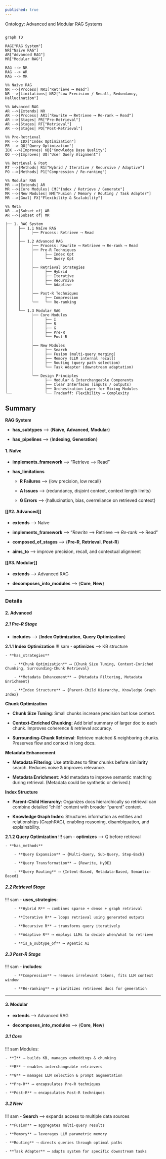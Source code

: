```yaml
---
published: true
---
```


Ontology: Advanced and Modular RAG Systems

```mermaid 

graph TD

RAG["RAG System"]
NR["Naïve RAG"]
AR["Advanced RAG"]
MR["Modular RAG"]

RAG --> NR
RAG --> AR
RAG --> MR

%% Naïve RAG
NR -->|Process| NR1["Retrieve ⟶ Read"]
NR -->|Limitations| NR2["Low Precision / Recall, Redundancy, Hallucination"]

%% Advanced RAG
AR -->|Extends| NR
AR -->|Process| AR1["Rewrite ⟶ Retrieve ⟶ Re-rank ⟶ Read"]
AR -->|Stages| PR["Pre-Retrieval"]
AR -->|Stages| RT["Retrieval"]
AR -->|Stages| PO["Post-Retrieval"]

%% Pre-Retrieval
PR --> IDX["Index Optimization"]
PR --> QO["Query Optimization"]
IDX -->|Improves| KB["Knowledge Base Quality"]
QO -->|Improves| UQ["User Query Alignment"]

%% Retrieval & Post
RT -->|Methods| R1["Hybrid / Iterative / Recursive / Adaptive"]
PO -->|Methods| P1["Compression / Re-ranking"]

%% Modular RAG
MR -->|Extends| AR
MR -->|Core Modules| CM["Index / Retrieve / Generate"]
MR -->|New Modules| NM["Fusion / Memory / Routing / Task Adapter"]
MR -->|Goal| FX["Flexibility & Scalability"]

%% Meta
NR -->|Subset of| AR
AR -->|Subset of| MR

```

```
├── 1. RAG System
│     ├── 1.1 Naïve RAG
│     │     ├── Process: Retrieve ⟶ Read
│     │
│     ├── 1.2 Advanced RAG
│     │     ├── Process: Rewrite ⟶ Retrieve ⟶ Re-rank ⟶ Read
│     │     ├── Pre-R Techniques
│     │     │     ├── Index Opt
│     │     │     └── Query Opt
│     │     │
│     │     ├── Retrieval Strategies
│     │     │     ├── Hybrid
│     │     │     ├── Iterative
│     │     │     ├── Recursive
│     │     │     └── Adaptive
│     │     │
│     │     ├── Post-R Techniques
│     │     │     ├── Compression
│     │     └──   └── Re-ranking
│     │
│     └── 1.3 Modular RAG
│           ├── Core Modules
│           │     ├── I
│           │     ├── R
│           │     ├── G
│           │     ├── Pre-R
│           │     └── Post-R
│           │
│           ├── New Modules
│           │     ├── Search
│           │     ├── Fusion (multi-query merging)
│           │     ├── Memory (LLM internal recall)
│           │     ├── Routing (query path selection)
│           │     └── Task Adapter (downstream adaptation)
│           │
│           └── Design Principles
│                 ├── Modular & Interchangeable Components
│                 ├── Clear Interfaces (inputs / outputs)
│                 ├── Orchestration Layer for Mixing Modules
└──               └── Tradeoff: Flexibility ↔ Complexity

```

## Summary

**RAG System**

- **has_subtypes** ⟶ {**Naïve**, **Advanced**, **Modular**}

- **has_pipelines** ⟶ {**Indexing**, **Generation**}

#### 1. **Naïve**

- **implements_framework** ⟶ “Retrieve ⟶ Read”

- **has_limitations**

  - **R Failures** ⟶ {low precision, low recall}

  - **A Issues** ⟶ {redundancy, disjoint context, context length limits}

  - **G Errors** ⟶ {hallucination, bias, overreliance on retrieved context}

#### [[#2. Advanced]]

- **extends** ⟶ Naïve

- **implements_framework** ⟶ “*Rewrite* ⟶ Retrieve ⟶ *Re-rank* ⟶ Read”

- **composed_of_stages** ⟶ {**Pre-R**, **Retrieval**, **Post-R**}

- **aims_to** ⟶ improve precision, recall, and contextual alignment

#### [[#3. Modular]]

- **extends** ⟶ Advanced RAG

- **decomposes_into_modules** ⟶ {**Core**, **New**}

---

### Details

#### 2. Advanced

##### *2.1 Pre-R Stage*

- **includes** ⟶ {**Index Optimization**, **Query Optimization**}

**2.1.1 Index Optimization**
!!! sam
    - **optimizes** ⟶ KB structure

    - **has_strategies**

        - **Chunk Optimization** ⟶ {Chunk Size Tuning, Context-Enriched Chunking, Surrounding-Chunk Retrieval}

        - **Metadata Enhancement** ⟶ {Metadata Filtering, Metadata Enrichment}

        - **Index Structure** ⟶ {Parent-Child Hierarchy, Knowledge Graph Index}


**Chunk Optimization**

* **Chunk Size Tuning**: Small chunks increase precision but lose context.

* **Context-Enriched Chunking**: Add brief summary of larger doc to each chunk. Improves coherence & retrieval accuracy.

* **Surrounding-Chunk Retrieval**: Retrieve matched & neighboring chunks. Preserves flow and context in long docs.

**Metadata Enhancement**

* **Metadata Filtering**: Use attributes to filter chunks before similarity search. Reduces noise & improves relevance.

* **Metadata Enrichment**: Add metadata to improve semantic matching during retrieval. (Metadata could be synthetic or derived.)

**Index Structure**

* **Parent-Child Hierarchy**: Organizes docs hierarchically so retrieval can combine detailed “child” content with broader “parent” context.

* **Knowledge Graph Index**: Structures information as entities and relationships (GraphRAG), enabling reasoning, disambiguation, and explainability.

**2.1.2 Query Optimization**
!!! sam
    - **optimizes** ⟶ Q before retrieval

    - **has_methods**

        - **Query Expansion** ⟶ {Multi-Query, Sub-Query, Step-Back}

        - **Query Transformation** ⟶ {Rewrite, HyDE}

        - **Query Routing** ⟶ {Intent-Based, Metadata-Based, Semantic-Based}


##### *2.2 Retrieval Stage*
!!! sam
    - **uses_strategies**:

        - **Hybrid R** ⟶ combines sparse + dense + graph retrieval

        - **Iterative R** ⟶ loops retrieval using generated outputs

        - **Recursive R** ⟶ transforms query iteratively

        - **Adaptive R** ⟶ employs LLMs to decide when/what to retrieve

        - **is_a_subtype_of** ⟶ Agentic AI


##### *2.3 Post-R Stage*
!!! sam
    - **includes**:

        - **Compression** ⟶ removes irrelevant tokens, fits LLM context window

        - **Re-ranking** ⟶ prioritizes retrieved docs for generation


---

#### 3. Modular

- **extends** ⟶ Advanced RAG

- **decomposes_into_modules** ⟶ {**Core**, **New**}

##### 3.1 **Core**
!!! sam
    Modules:

    - **I** ⟶ builds KB, manages embeddings & chunking

    - **R** ⟶ enables interchangeable retrievers

    - **G** ⟶ manages LLM selection & prompt augmentation

    - **Pre-R** ⟶ encapsulates Pre-R techniques

    - **Post-R** ⟶ encapsulates Post-R techniques


##### 3.2 **New**
!!! sam
    - **Search** ⟶ expands access to multiple data sources

    - **Fusion** ⟶ aggregates multi-query results

    - **Memory** ⟶ leverages LLM parametric memory

    - **Routing** ⟶ directs queries through optimal paths

    - **Task Adapter** ⟶ adapts system for specific downstream tasks
